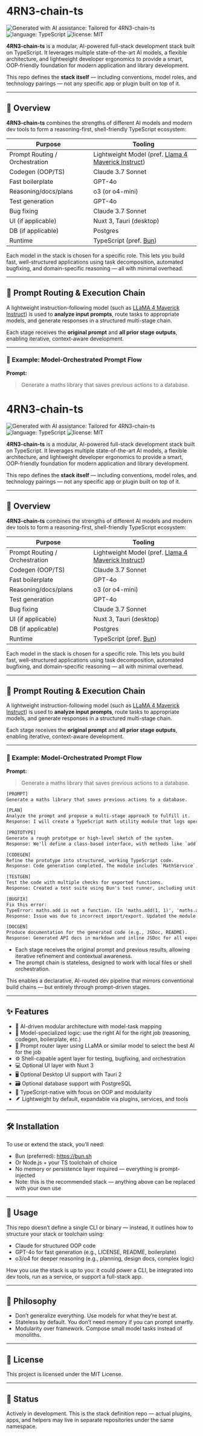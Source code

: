 # 4RN3-chain-ts

![Generated with AI assistance: Tailored for 4RN3-chain-ts](https://img.shields.io/badge/Generated_with_AI_assistance-Tailored_for_4RN3--chain--ts-red)
![language: TypeScript](https://img.shields.io/badge/language-TypeScript-blue)
![license: MIT](https://img.shields.io/badge/license-MIT-green)

**4RN3-chain-ts** is a modular, AI-powered full-stack development stack built on TypeScript. It leverages multiple state-of-the-art AI models, a flexible architecture, and lightweight developer ergonomics to provide a smart, OOP-friendly foundation for modern application and library development.

This repo defines the **stack itself** — including conventions, model roles, and technology pairings — not any specific app or plugin built on top of it.

---

## 🧠 Overview

**4RN3-chain-ts** combines the strengths of different AI models and modern dev tools to form a reasoning-first, shell-friendly TypeScript ecosystem:

| Purpose                     | Tooling |
|-----------------------------|---------|
| Prompt Routing / Orchestration | Lightweight Model (pref. [Llama 4 Maverick Instruct](https://fireworks.ai/models/fireworks/llama4-maverick-instruct-basic)) |
| Codegen (OOP/TS)            | Claude 3.7 Sonnet |
| Fast boilerplate            | GPT-4o |
| Reasoning/docs/plans        | o3 (or o4-mini) |
| Test generation             | GPT-4o |
| Bug fixing                  | Claude 3.7 Sonnet |
| UI (if applicable)          | Nuxt 3, Tauri (desktop) |
| DB (if applicable)          | Postgres |
| Runtime                     | TypeScript (pref. [Bun](https://bun.sh)) |

Each model in the stack is chosen for a specific role. This lets you build fast, well-structured applications using task decomposition, automated bugfixing, and domain-specific reasoning — all with minimal overhead.

---

## 🔄 Prompt Routing & Execution Chain

A lightweight instruction-following model (such as [LLaMA 4 Maverick Instruct](https://fireworks.ai/models/fireworks/llama4-maverick-instruct-basic)) is used to **analyze input prompts**, route tasks to appropriate models, and generate responses in a structured multi-stage chain.

Each stage receives the **original prompt** and **all prior stage outputs**, enabling iterative, context-aware development.

---

### 🧪 Example: Model-Orchestrated Prompt Flow

**Prompt:**
> Generate a maths library that saves previous actions to a database.
# 4RN3-chain-ts

![Generated with AI assistance: Tailored for 4RN3-chain-ts](https://img.shields.io/badge/Generated_with_AI_assistance-Tailored_for_4RN3--chain--ts-red)
![language: TypeScript](https://img.shields.io/badge/language-TypeScript-blue)
![license: MIT](https://img.shields.io/badge/license-MIT-green)

**4RN3-chain-ts** is a modular, AI-powered full-stack development stack built on TypeScript. It leverages multiple state-of-the-art AI models, a flexible architecture, and lightweight developer ergonomics to provide a smart, OOP-friendly foundation for modern application and library development.

This repo defines the **stack itself** — including conventions, model roles, and technology pairings — not any specific app or plugin built on top of it.

---

## 🧠 Overview

**4RN3-chain-ts** combines the strengths of different AI models and modern dev tools to form a reasoning-first, shell-friendly TypeScript ecosystem:

| Purpose                     | Tooling |
|-----------------------------|---------|
| Prompt Routing / Orchestration | Lightweight Model (pref. [Llama 4 Maverick Instruct](https://fireworks.ai/models/fireworks/llama4-maverick-instruct-basic)) |
| Codegen (OOP/TS)            | Claude 3.7 Sonnet |
| Fast boilerplate            | GPT-4o |
| Reasoning/docs/plans        | o3 (or o4-mini) |
| Test generation             | GPT-4o |
| Bug fixing                  | Claude 3.7 Sonnet |
| UI (if applicable)          | Nuxt 3, Tauri (desktop) |
| DB (if applicable)          | Postgres |
| Runtime                     | TypeScript (pref. [Bun](https://bun.sh)) |

Each model in the stack is chosen for a specific role. This lets you build fast, well-structured applications using task decomposition, automated bugfixing, and domain-specific reasoning — all with minimal overhead.

---

## 🔄 Prompt Routing & Execution Chain

A lightweight instruction-following model (such as [LLaMA 4 Maverick Instruct](https://fireworks.ai/models/fireworks/llama4-maverick-instruct-basic)) is used to **analyze input prompts**, route tasks to appropriate models, and generate responses in a structured multi-stage chain.

Each stage receives the **original prompt** and **all prior stage outputs**, enabling iterative, context-aware development.

---

### 🧪 Example: Model-Orchestrated Prompt Flow

**Prompt:**
> Generate a maths library that saves previous actions to a database.
```txt
[PROMPT]
Generate a maths library that saves previous actions to a database.

[PLAN]
Analyze the prompt and propose a multi-stage approach to fulfill it.
Response: I will create a TypeScript math utility module that logs operations to a PostgreSQL database using Bun. The stages will include type-safe operations, async logging, a query layer...

[PROTOTYPE]
Generate a rough prototype or high-level sketch of the system.
Response: We'll define a class-based interface, with methods like `add`, `subtract`, and a `Logger` service for persistence...

[CODEGEN]
Refine the prototype into structured, working TypeScript code.
Response: Code generation completed. The module includes `MathService`, `Logger`, and PostgreSQL integration...

[TESTGEN]
Test the code with multiple checks for exported functions.
Response: Created a test suite using Bun's test runner, including unit tests for all math methods and DB write checks...

[BUGFIX]
Fix this error:
TypeError: maths.add is not a function. (In 'maths.add(1, 1)', 'maths.add' is undefined)
Response: Issue was due to incorrect import/export. Updated the module to ensure named exports align with import syntax. Suggest rerunning tests...

[DOCGEN]
Produce documentation for the generated code (e.g., JSDoc, README).
Response: Generated API docs in markdown and inline JSDoc for all exported types and classes...
```
- Each stage receives the original prompt and previous results, allowing iterative refinement and contextual awareness.
- The prompt chain is stateless, designed to work with local files or shell orchestration.

This enables a declarative, AI-routed dev pipeline that mirrors conventional build chains — but entirely through prompt-driven stages.

---

## ✨ Features
- 🧩 AI-driven modular architecture with model-task mapping
- 🧠 Model-specialized logic: use the right AI for the right job (reasoning, codegen, boilerplate, etc.)
- 🔀 Prompt router layer using LLaMA or similar model to select the best AI for the job
- ⚙️ Shell-capable agent layer for testing, bugfixing, and orchestration
- 💻 Optional UI layer with Nuxt 3
- 🖥️ Optional Desktop UI support with Tauri 2
- 🗃️ Optional database support with PostgreSQL
- 🔋 TypeScript-native with focus on OOP and modularity
- 🪶 Lightweight by default, expandable via plugins, services, and tools

---

## 🛠️ Installation

To use or extend the stack, you’ll need:
- Bun (preferred): https://bun.sh
- Or Node.js + your TS toolchain of choice
- No memory or persistence layer required — everything is prompt-injected
- Note: this is the recommended stack — anything above can be replaced with your own use

---

## 🧪 Usage

This repo doesn’t define a single CLI or binary — instead, it outlines how to structure your stack or toolchain using:
- Claude for structured OOP code
- GPT-4o for fast generation (e.g., LICENSE, README, boilerplate)
- o3/o4 for deeper reasoning (e.g., planning, design docs, complex logic)

How you use the stack is up to you: it could power a CLI, be integrated into dev tools, run as a service, or support a full-stack app.

---

## 🧱 Philosophy
- Don’t generalize everything. Use models for what they’re best at.
- Stateless by default. You don’t need memory if you can prompt smartly.
- Modularity over framework. Compose small model tasks instead of monoliths.

---

## 📄 License

This project is licensed under the MIT License.

---

## 🚧 Status

Actively in development. This is the stack definition repo — actual plugins, apps, and helpers may live in separate repositories under the same namespace.
